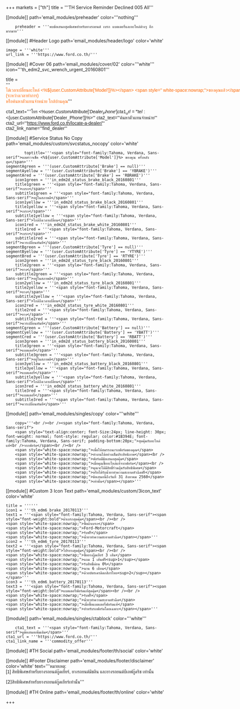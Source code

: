 +++
markets = ["th"]
title = '''TH Service Reminder Declined 005 All'''


[[module]]
path='email_modules/preheader'
color='''nothing'''

		preheader = '''พบข้อเสนอสุดพิเศษสำหรับยางรถยนต์ เบรก แบตเตอรี่และอะไหล่ต่างๆ อีกมากมาย'''

[[module]] #Header Logo
path='email_modules/header/logo'
color='white'

	image = '''white'''
	url_link = '''https://www.ford.co.th/'''

[[module]] #Cover 06
path='email_modules/cover/02'
color='''white'''
icon='''th_edm2_svc_wrench_urgent_20160801'''

title = '''<span style="color:#ff6600;font-family:Tahoma, Verdana, Sans-serif"><span style=" white-space:nowrap;">ได้เวลาเปลี่ยนอะไหล่ </span><span style=" white-space:nowrap;"><%${user.CustomAttribute['Model']}%></span> <span style=" white-space:nowrap;">ของคุณแล้ว</span></span>'''
	copy = '''<span style="font-family:Tahoma, Verdana, Sans-serif">
						<span style=" white-space:nowrap;">เราพบว่าเมื่อคุณเข้า</span>มา<span style=" white-space:nowrap;">ตรวจสภาพรถกับฟอร์ด</span><br>
						<span style=" white-space:nowrap;">คุณได้ปฏิเสธการเปลี่ยนอะไหล่</span>
						<span style=" white-space:nowrap;">ครั้งที่ผ่านมา</span><br>
			<span style=" white-space:nowrap;">ซึ่งอาจเป็นสาเหตุให้เกิด</span>ความ<span style=" white-space:nowrap;">ไม่ปลอดภัยในการขับขี่ </span>
	<br><br>
<span style=" white-space:nowrap;">เพียงคุณพารถฟอร์ดของคุณกลับมา</span> 
<span style=" white-space:nowrap;">ที่ศูนย์บริการมาตรฐานฟอร์ด</span><br>
<span style=" white-space:nowrap;">คุณจะมั่นใจได้ว่าคุณ</span>จะ<span style=" white-space:nowrap;">ได้รับการตรวจเช็ค</span><br />
<span style=" white-space:nowrap;">จากช่างเทคนิคฟอร์ดที่ผ่านการอบรม</span>
<span style=" white-space:nowrap;">พร้อมเครื่องมือตรวจสอบอันทันสมัย</span><br />
<span style=" white-space:nowrap;">กับคุณภาพอะไหล่แท้ของฟอร์ด</span><br />
<span style=" white-space:nowrap;"> ให้คุณขับขี่รถฟอร์ด</span>ได้<span style=" white-space:nowrap;">อย่างเต็มประสิทธิภาพ </span><br><br>
<span style="white-space:nowrap;">นัดหมายล่วงหน้า</span>เพื่อ<span style="white-space:nowrap;">เข้ารับบริการได้ทันที</span> <br>
<span style="white-space:nowrap;">ติดต่อ <%${user.CustomAttribute['Dealer_Name']}%></span> <span style="white-space:nowrap;">(ระหว่างเวลาทำการ)</span><br>
<span style="white-space:nowrap;">หรือค้นหาตัวแทนจำหน่าย</span>
<span style="white-space:nowrap;">ใกล้บ้านคุณ</span></span>'''

cta1_text='''<span style="font-family:Tahoma, Verdana, Sans-serif">โทร <%${user.CustomAttribute['Dealer_Phone']}%></span>'''
cta1_url='''tel:<%${user.CustomAttribute['Dealer_Phone']}%>'''
cta2_text='''<span style="font-family:Tahoma, Verdana, Sans-serif">ค้นหาตัวแทนจำหน่าย</span>'''
cta2_url='''https://www.ford.co.th/locate-a-dealer/'''
cta2_link_name='''find_dealer'''

[[module]] #Service Status No Copy
path='email_modules/custom/svcstatus_nocopy'
color='white'
			
			toptitle='''<span style="font-family:Tahoma, Verdana, Sans-serif">ผลตรวจเช็ค <%${user.CustomAttribute['Model']}%> ของคุณ ครั้งหลังสุด</span>'''
	segmentAgreen = '''(user.CustomAttribute['Brake'] == null)'''
	segmentAyellow = '''(user.CustomAttribute['Brake'] == 'YBRAKE')'''
	segmentAred = '''(user.CustomAttribute['Brake'] == 'RBRAKE')'''
		icon1green = '''in_edm2d_status_brake_black_20160801'''
		title1green = '''<span style="font-family:Tahoma, Verdana, Sans-serif">เบรก</span>'''
		subtitle1green = '''<span style="font-family:Tahoma, Verdana, Sans-serif">อยู่ในสภาพดี</span>'''
		icon1yellow = '''in_edm2d_status_brake_black_20160801'''
		title1yellow = '''<span style="font-family:Tahoma, Verdana, Sans-serif">เบรก</span>'''
		subtitle1yellow = '''<span style="font-family:Tahoma, Verdana, Sans-serif">ใกล้ถึงเวลาเปลี่ยน</span>'''
		icon1red = '''in_edm2d_status_brake_white_20160801'''
		title1red = '''<span style="font-family:Tahoma, Verdana, Sans-serif">เบรก</span>'''
		subtitle1red = '''<span style="font-family:Tahoma, Verdana, Sans-serif">ควรเปลี่ยนทันที</span>'''
	segmentBgreen = '''(user.CustomAttribute['Tyre'] == null)'''
	segmentByellow = '''(user.CustomAttribute['Tyre'] == 'YTYRE')'''
	segmentBred = '''(user.CustomAttribute['Tyre'] == 'RTYRE')'''
		icon2green = '''in_edm2d_status_tyre_black_20160801'''
		title2green = '''<span style="font-family:Tahoma, Verdana, Sans-serif">ยาง</span>'''
		subtitle2green = '''<span style="font-family:Tahoma, Verdana, Sans-serif">อยู่ในสภาพดี</span>'''
		icon2yellow = '''in_edm2d_status_tyre_black_20160801'''
		title2yellow = '''<span style="font-family:Tahoma, Verdana, Sans-serif">ยาง</span>'''
		subtitle2yellow = '''<span style="font-family:Tahoma, Verdana, Sans-serif">ใกล้ถึงเวลาเปลี่ยน</span>'''
		icon2red = '''in_edm2d_status_tyre_white_20160801'''
		title2red = '''<span style="font-family:Tahoma, Verdana, Sans-serif">ยาง</span>'''
		subtitle2red = '''<span style="font-family:Tahoma, Verdana, Sans-serif">ควรเปลี่ยนทันที</span>'''
	segmentCgreen = '''(user.CustomAttribute['Battery'] == null)'''
	segmentCyellow = '''(user.CustomAttribute['Battery'] == 'YBATT')'''
	segmentCred = '''(user.CustomAttribute['Battery'] == 'RBATT')'''
		icon3green = '''in_edm2d_status_battery_black_20160801'''
		title3green = '''<span style="font-family:Tahoma, Verdana, Sans-serif">แบตเตอรี่</span>'''
		subtitle3green = '''<span style="font-family:Tahoma, Verdana, Sans-serif">อยู่ในสภาพดี</span>'''
		icon3yellow = '''in_edm2d_status_battery_black_20160801'''
		title3yellow = '''<span style="font-family:Tahoma, Verdana, Sans-serif">แบตเตอรี่</span>'''
		subtitle3yellow = '''<span style="font-family:Tahoma, Verdana, Sans-serif">ใกล้ถึงเวลาเปลี่ยน</span>'''
		icon3red = '''in_edm2d_status_battery_white_20160801'''
		title3red = '''<span style="font-family:Tahoma, Verdana, Sans-serif">แบตเตอรี่</span>'''
		subtitle3red = '''<span style="font-family:Tahoma, Verdana, Sans-serif">ควรเปลี่ยนทันที</span>'''
		
	
	
[[module]]
path='email_modules/singles/copy'
color='''white'''
	
		copy='''<br /><br /><span style="font-family:Tahoma, Verdana, Sans-serif">
		<span style="text-align:center; font-Size:24px; line-height: 30px; font-weight: normal; font-style: regular; color:#1B394E; font-family:Tahoma, Verdana, Sans-serif; padding-bottom:20px;">สุดคุ้มกับอะไหล่แท้<br />จากฟอร์ด</span><br /><br />
		<span style="white-space:nowrap;">เพื่อให้สมรรถนะรถฟอร์ดของคุณ</span> 
		<span style="white-space:nowrap;">ทำงานได้อย่างเต็มประสิทธิภาพ</span><br /> 
		<span style="white-space:nowrap;">ฟอร์ดมีข้อเสนอสุดคุ้ม</span> 
		<span style="white-space:nowrap;">เมื่อคุณซื้ออะไหล่แท้จากฟอร์ด</span><br /> 
		<span style="white-space:nowrap;">คุณจะได้มีสิทธิ์ร่วมลุ้นรับสิทธิพิเศษ</span>
		<span style="white-space:nowrap;">หรือได้รับน้ำยาทำความสะอาดหัวฉีดฟรี</span>
		<span style="white-space:nowrap;">ข้อเสนอนี้ถึงวันที่ 31 สิงหาคม 2560</span> 
		<span style="white-space:nowrap;">เท่านั้น</span></span>'''

[[module]] #Custom 3 Icon Text
path='email_modules/custom/3icon_text'
color='white'

	title = ''''''
	icon1 = '''th_edm6_brake_20170113'''
	text1 = '''<span style="font-family:Tahoma, Verdana, Sans-serif"><span style="font-weight:bold">ผ้าเบรกสุดคุ้ม</span><br /><br />
	<span style="white-space:nowrap;">ซื้อผ้าเบรก</span> 
	<span style="white-space:nowrap;">Ford-Motorcraft</span> 
	<span style="white-space:nowrap;">รับฟรี</span> 
	<span style="white-space:nowrap;">น้ำยาทำความสะอาดหัวฉีด</span></span>'''
	icon2 = '''th_edm6_tyre_20170113'''
	text2 = '''<span style="font-family:Tahoma, Verdana, Sans-serif"><span style="font-weight:bold">โปรยางสุดคุ้ม</span><br /><br />
	<span style="white-space:nowrap;">ซื้อยางกู๊ดเยียร์ 3 เส้น</span> 
	<span style="white-space:nowrap;">แถม 1 เส้นฟรี<sup>1</sup></span>	
	<span style="white-space:nowrap;">รับสิทธิ์ผ่อน 0%</span>
	<span style="white-space:nowrap;">นาน 6 เดือน</span> 
	<span style="white-space:nowrap;">ด้วยบัตรเครดิตกสิกรไทย<sup>2</sup></span></span>'''
	icon3 = '''th_edm6_battery_20170113'''
	text3 = '''<span style="font-family:Tahoma, Verdana, Sans-serif"><span style="font-weight:bold">แบตเตอรี่ฟอร์ดแท้สุดคุ้ม</span><br /><br />
	<span style="white-space:nowrap;">รับฟรี</span> 
	<span style="white-space:nowrap;">น้ำยาทำความสะอาดหัวฉีด</span>
	<span style="white-space:nowrap;">เมื่อซื้อแบตเตอรี่ฟอร์ดแท้</span> 
	<span style="white-space:nowrap;">สำหรับรถฟอร์ดโดยเฉพาะ</span></span>'''


[[module]]
path='email_modules/singles/ctablock'
color='''white'''
	
		cta1_text = '''<span style="font-family:Tahoma, Verdana, Sans-serif">ดูข้อเสนอเพิ่มเติม</span>'''
	cta1_url = '''https://www.ford.co.th/'''
	cta1_link_name = '''commodity_offer'''

[[module]] #TH Social
path='email_modules/footer/th/social'
color='white'

[[module]] #Footer Disclaimer
path='email_modules/footer/disclaimer'
color='white'
text='''<span style="font-family:Tahoma, Verdana, Sans-serif">หมายเหตุ:<br />
<span style="white-space:nowrap;">[1] สิทธิพิเศษสำหรับยางรถยนต์กู๊ดเยียร์,</span> 
<span style="white-space:nowrap;">ยางรถยนต์มิชลิน</span> 
<span style="white-space:nowrap;">และยางรถยนต์บีเอฟกู๊ดริช</span> 
<span style="white-space:nowrap;">เท่านั้น</span><br />

<span style="white-space:nowrap;">[2]สิทธิพิเศษสำหรับยางรถยนต์กู๊ดเยียร์เท่านั้น</span></span>'''

[[module]] #TH Online
path='email_modules/footer/th/online'
color='white'

+++